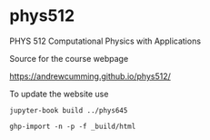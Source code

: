 # phys512
PHYS 512 Computational Physics with Applications

Source for the course webpage 

<https://andrewcumming.github.io/phys512/>

To update the website use

`jupyter-book build ../phys645`

`ghp-import -n -p -f _build/html`
